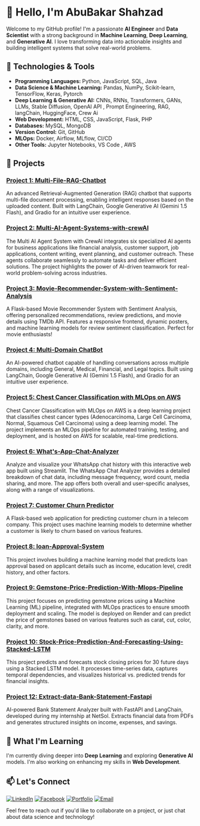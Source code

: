 # 👋 Hello, I'm AbuBakar Shahzad  

Welcome to my GitHub profile! I'm a passionate **AI Engineer** and **Data Scientist** with a strong background in **Machine Learning**, **Deep Learning**, and **Generative AI**. I love transforming data into actionable insights and building intelligent systems that solve real-world problems.  

## 🔧 Technologies & Tools  

- **Programming Languages:** Python, JavaScript, SQL, Java  
- **Data Science & Machine Learning:** Pandas, NumPy, Scikit-learn, TensorFlow, Keras, Pytorch 
- **Deep Learning & Generative AI:** CNNs, RNNs, Transformers, GANs, LLMs, Stable Diffusion, OpenAI API , Prompt Engineering, RAG, langChain, HuggingFace, Crew Ai
- **Web Development:** HTML, CSS, JavaScript, Flask, PHP 
- **Databases:** MySQL, MongoDB
- **Version Control:** Git, GitHub  
- **MLOps:** Docker, Airflow, MLflow, CI/CD  
- **Other Tools:** Jupyter Notebooks, VS Code , AWS  


## 🚀 Projects

### [Project 1: Multi-File-RAG-Chatbot](https://github.com/Abu-bakar56/Multi-File-RAG-Chatbot) 
An advanced Retrieval-Augmented Generation (RAG) chatbot that supports multi-file document processing, enabling intelligent responses based on the uploaded content. Built with LangChain, Google Generative AI (Gemini 1.5 Flash), and Gradio for an intuitive user experience.

### [Project 2: Multi-AI-Agent-Systems-with-crewAI](https://github.com/Abu-bakar56/Multi-AI-Agent-Systems-with-crewAI) 
The Multi AI Agent System with CrewAI integrates six specialized AI agents for business applications like financial analysis, customer support, job applications, content writing, event planning, and customer outreach. These agents collaborate seamlessly to automate tasks and deliver efficient solutions. The project highlights the power of AI-driven teamwork for real-world problem-solving across industries.

### [Project 3: Movie-Recommender-System-with-Sentiment-Analysis](https://github.com/Abu-bakar56/Movie-Recommender-System-with-Sentiment-Analysis) 
A Flask-based Movie Recommender System with Sentiment Analysis, offering personalized recommendations, review predictions, and movie details using TMDb API. Features a responsive frontend, dynamic posters, and machine learning models for review sentiment classification. Perfect for movie enthusiasts!

### [Project 4: Multi-Domain ChatBot](https://github.com/Abu-bakar56/Multi-Domain-ChatBot) 
An AI-powered chatbot capable of handling conversations across multiple domains, including General, Medical, Financial, and Legal topics. Built using LangChain, Google Generative AI (Gemini 1.5 Flash), and Gradio for an intuitive user experience.

### [Project 5: Chest Cancer Classification with MLOps on AWS](https://github.com/Abu-bakar56/Chest-Cancer-Classification-with-Mlops) 

Chest Cancer Classification with MLOps on AWS  is a deep learning project that classifies chest cancer types (Adenocarcinoma, Large Cell Carcinoma, Normal, Squamous Cell Carcinoma) using a deep learning model. The project implements an MLOps pipeline for automated training, testing, and deployment, and is hosted on AWS for scalable, real-time predictions.

### [Project 6: What's-App-Chat-Analyzer](https://github.com/Abu-bakar56/What-s-App-Chat-Analyzer) 
Analyze and visualize your WhatsApp chat history with this interactive web app built using Streamlit. The WhatsApp Chat Analyzer provides a detailed breakdown of chat data, including message frequency, word count, media sharing, and more. The app offers both overall and user-specific analyses, along with a range of visualizations.

### [Project 7: Customer Churn Predictor](https://github.com/Abu-bakar56/Customer-Churn-Predictor)
A Flask-based web application for predicting customer churn in a telecom company. This project uses machine learning models to determine whether a customer is likely to churn based on various features.

### [Project 8: loan-Approval-System](https://github.com/Abu-bakar56/loan-Approval-System)
This project involves building a machine learning model that predicts loan approval based on applicant details such as income, education level, credit history, and other factors.

### [Project 9: Gemstone-Price-Prediction-With-Mlops-Pipeline](https://github.com/Abu-bakar56/Gemstone-Price-Prediction-With-Mlops-Pipeline) 
This project focuses on predicting gemstone prices using a Machine Learning (ML) pipeline, integrated with MLOps practices to ensure smooth deployment and scaling. The model is deployed on Render and can predict the price of gemstones based on various features such as carat, cut, color, clarity, and more.

### [Project 10: Stock-Price-Prediction-And-Forecasting-Using-Stacked-LSTM](https://github.com/Abu-bakar56/Stock-Price-Prediction-And-Forecasting-Using-Stacked-LSTM) 
This project predicts and forecasts stock closing prices for 30 future days using a Stacked LSTM model. It processes time-series data, captures temporal dependencies, and visualizes historical vs. predicted trends for financial insights.

### [Project 12: Extract-data-Bank-Statement-Fastapi](https://github.com/Abu-bakar56/Bank-Statement-Fast-api) 
AI-powered Bank Statement Analyzer built with FastAPI and LangChain, developed during my internship at NetSol. Extracts financial data from PDFs and generates structured insights on income, expenses, and savings.


## 🌱 What I'm Learning

I'm currently diving deeper into **Deep Learning** and exploring **Generative AI** models. I'm also working on enhancing my skills in **Web Development**.

## 📫 Let's Connect
[![LinkedIn](https://img.shields.io/badge/LinkedIn-Connect-blue)](https://www.linkedin.com/in/abubakar-shahzad-24a84a315)
[![Facebook](https://img.shields.io/badge/Facebook-Follow-blue)](https://www.facebook.com/abubakar.mirza.9237)
[![Portfolio](https://img.shields.io/badge/Portfolio-Visit-orange)](https://abubakar56.vercel.app/)
[![Email](https://img.shields.io/badge/Email-Contact-red)](abubakarshahzad730@gmail.com)

Feel free to reach out if you'd like to collaborate on a project, or just chat about data science and technology!


